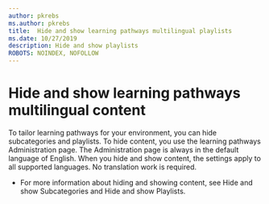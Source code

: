 ```yaml
---
author: pkrebs
ms.author: pkrebs
title:  Hide and show learning pathways multilingual playlists
ms.date: 10/27/2019
description: Hide and show playlists
ROBOTS: NOINDEX, NOFOLLOW
---
```


# Hide and show learning pathways multilingual content 

To tailor learning pathways for your environment, you can hide subcategories and playlists. To hide content, you use the learning pathways Administration page. The Administration page is always in the default language of English. When you hide and show content, the settings apply to all supported languages. No translation work is required. 

- For more information about hiding and showing content, see Hide and show Subcategories and Hide and show Playlists. 



